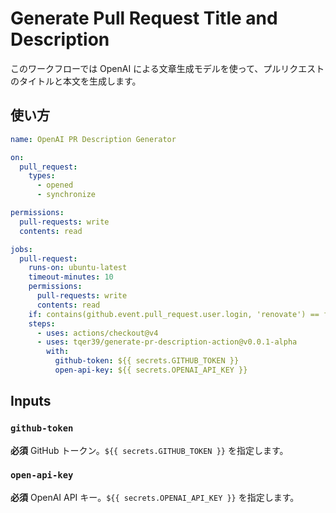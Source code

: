 # Generate Pull Request Title and Description

このワークフローでは OpenAI による文章生成モデルを使って、プルリクエストのタイトルと本文を生成します。

## 使い方

```yaml
name: OpenAI PR Description Generator

on:
  pull_request:
    types:
      - opened
      - synchronize

permissions:
  pull-requests: write
  contents: read

jobs:
  pull-request:
    runs-on: ubuntu-latest
    timeout-minutes: 10
    permissions:
      pull-requests: write
      contents: read
    if: contains(github.event.pull_request.user.login, 'renovate') == false
    steps:
      - uses: actions/checkout@v4
      - uses: tqer39/generate-pr-description-action@v0.0.1-alpha
        with:
          github-token: ${{ secrets.GITHUB_TOKEN }}
          open-api-key: ${{ secrets.OPENAI_API_KEY }}
```

## Inputs

### `github-token`

**必須** GitHub トークン。`${{ secrets.GITHUB_TOKEN }}` を指定します。

### `open-api-key`

**必須** OpenAI API キー。`${{ secrets.OPENAI_API_KEY }}` を指定します。

